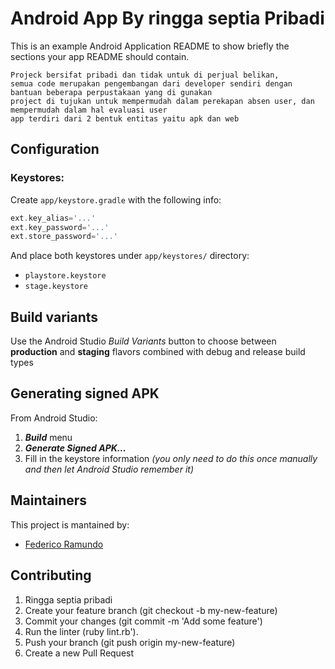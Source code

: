 # Android App By ringga septia Pribadi

This is an example Android Application README to show briefly the sections your app README should contain.

```
Projeck bersifat pribadi dan tidak untuk di perjual belikan, 
semua code merupakan pengembangan dari developer sendiri dengan bantuan beberapa perpustakaan yang di gunakan
project di tujukan untuk mempermudah dalam perekapan absen user, dan mempermudah dalam hal evaluasi user
app terdiri dari 2 bentuk entitas yaitu apk dan web
```

## Configuration
### Keystores:
Create `app/keystore.gradle` with the following info:
```gradle
ext.key_alias='...'
ext.key_password='...'
ext.store_password='...'
```
And place both keystores under `app/keystores/` directory:
- `playstore.keystore`
- `stage.keystore`


## Build variants
Use the Android Studio *Build Variants* button to choose between **production** and **staging** flavors combined with debug and release build types


## Generating signed APK
From Android Studio:
1. ***Build*** menu
2. ***Generate Signed APK...***
3. Fill in the keystore information *(you only need to do this once manually and then let Android Studio remember it)*

## Maintainers
This project is mantained by:
* [Federico Ramundo](http://github.com/framundo)


## Contributing

1. Ringga septia pribadi
2. Create your feature branch (git checkout -b my-new-feature)
3. Commit your changes (git commit -m 'Add some feature')
4. Run the linter (ruby lint.rb').
5. Push your branch (git push origin my-new-feature)
6. Create a new Pull Request